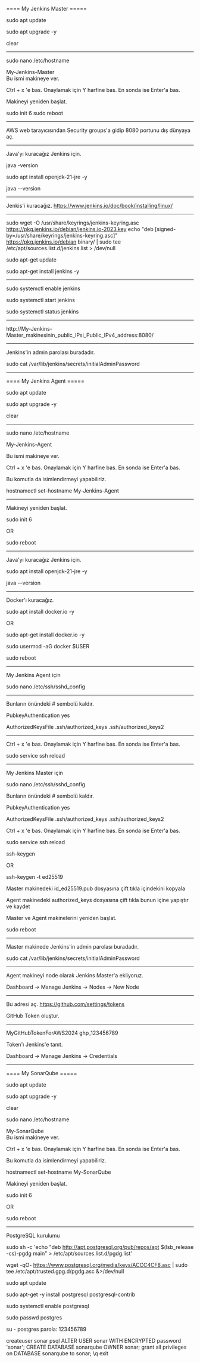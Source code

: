 ====  My Jenkins Master  =====

sudo apt update

sudo apt upgrade -y

clear

<hr/>

sudo nano /etc/hostname

My-Jenkins-Master  
Bu ismi makineye ver.

Ctrl + x 'e bas.
Onaylamak için Y harfine bas.
En sonda ise Enter'a bas.


Makineyi yeniden başlat.

sudo init 6
sudo reboot

<hr/>

AWS web tarayıcısından Security groups'a gidip
8080 portunu dış dünyaya aç.

<hr/>


Java'yı kuracağız Jenkins için.

java -version

sudo apt install openjdk-21-jre -y

java --version



<hr/>


Jenkis'i kuracağız.
https://www.jenkins.io/doc/book/installing/linux/

<hr/>


sudo wget -O /usr/share/keyrings/jenkins-keyring.asc \
https://pkg.jenkins.io/debian/jenkins.io-2023.key
echo "deb [signed-by=/usr/share/keyrings/jenkins-keyring.asc]" \
https://pkg.jenkins.io/debian binary/ | sudo tee \
/etc/apt/sources.list.d/jenkins.list > /dev/null

sudo apt-get update

sudo apt-get install jenkins  -y

<hr/>


sudo systemctl enable jenkins

sudo systemctl start jenkins

sudo systemctl status jenkins

<hr/>


http://My-Jenkins-Master_makinesinin_public_IPsi_Public_IPv4_address:8080/


<hr/>

Jenkins'in admin parolası buradadır.

sudo cat  /var/lib/jenkins/secrets/initialAdminPassword


<hr/>



====  My Jenkins Agent  =====

sudo apt update

sudo apt upgrade -y

clear

<hr/>


sudo nano /etc/hostname

My-Jenkins-Agent  

Bu ismi makineye ver.


Ctrl + x 'e bas.
Onaylamak için Y harfine bas.
En sonda ise Enter'a bas.


Bu komutla da isimlendirmeyi yapabiliriz.

hostnamectl set-hostname My-Jenkins-Agent


<hr/>

Makineyi yeniden başlat.

sudo init 6

OR

sudo reboot

<hr/>



Java'yı kuracağız Jenkins için.

sudo apt install openjdk-21-jre -y

java --version

<hr/>

Docker'ı kuracağız.

sudo apt  install docker.io  -y

OR

sudo apt-get  install docker.io  -y

sudo usermod -aG docker $USER

sudo reboot


<hr/>





My Jenkins Agent için

sudo nano /etc/ssh/sshd_config

<hr/>

Bunların önündeki # sembolü kaldır.

PubkeyAuthentication yes

AuthorizedKeysFile      .ssh/authorized_keys .ssh/authorized_keys2

<hr/>

Ctrl + x 'e bas.
Onaylamak için Y harfine bas.
En sonda ise Enter'a bas.


sudo service ssh reload


<hr/>





My Jenkins Master için

sudo nano /etc/ssh/sshd_config


Bunların önündeki # sembolü kaldır.

PubkeyAuthentication yes

AuthorizedKeysFile      .ssh/authorized_keys .ssh/authorized_keys2


Ctrl + x 'e bas.
Onaylamak için Y harfine bas.
En sonda ise Enter'a bas.


sudo service ssh reload


ssh-keygen

OR

ssh-keygen -t ed25519


Master makinedeki id_ed25519.pub dosyasına çift tıkla
içindekini kopyala

Agent makinedeki authorized_keys dosyasına çift tıkla
bunun içine yapıştır ve kaydet


Master ve Agent makinelerini yeniden başlat.

sudo reboot

<hr/>


Master makinede
Jenkins'in admin parolası buradadır.

sudo cat  /var/lib/jenkins/secrets/initialAdminPassword


<hr/>

Agent makineyi node olarak Jenkins Master'a ekliyoruz.

Dashboard ->  Manage Jenkins -> Nodes  -> New Node


<hr/>

Bu adresi aç.
https://github.com/settings/tokens

GitHub Token oluştur.

<hr/>

MyGitHubTokenForAWS2024
ghp_123456789


Token'ı Jenkins'e tanıt.

Dashboard -> Manage Jenkins -> Credentials



<hr/>

====  My SonarQube  =====

sudo apt update

sudo apt upgrade -y

clear




sudo nano /etc/hostname

My-SonarQube  
Bu ismi makineye ver.

Ctrl + x 'e bas.
Onaylamak için Y harfine bas.
En sonda ise Enter'a bas.


Bu komutla da isimlendirmeyi yapabiliriz.

hostnamectl set-hostname My-SonarQube


Makineyi yeniden başlat.

sudo init 6

OR

sudo reboot



<hr/>

PostgreSQL kurulumu

sudo sh -c 'echo "deb http://apt.postgresql.org/pub/repos/apt $(lsb_release -cs)-pgdg main" > /etc/apt/sources.list.d/pgdg.list'

wget -qO- https://www.postgresql.org/media/keys/ACCC4CF8.asc | sudo tee /etc/apt/trusted.gpg.d/pgdg.asc &>/dev/null


sudo apt update

sudo apt-get -y install postgresql postgresql-contrib

sudo systemctl enable postgresql


sudo passwd postgres


su - postgres
parola: 123456789

createuser sonar
psql
ALTER USER sonar WITH ENCRYPTED password 'sonar';
CREATE DATABASE sonarqube OWNER sonar;
grant all privileges on DATABASE sonarqube to sonar;
\q
exit
